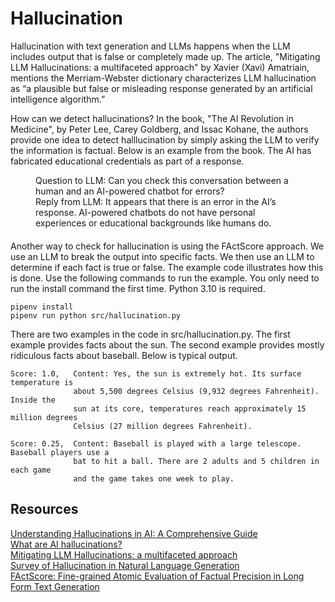 # Hallucination

Hallucination with text generation and LLMs happens when the LLM includes output that is false or completely made up. The article, "Mitigating LLM Hallucinations: a multifaceted approach" by Xavier (Xavi) Amatriain, mentions the Merriam-Webster dictionary characterizes LLM hallucination as “a plausible but false or misleading response generated by an artificial intelligence algorithm.”  

How can we detect hallucinations?  In the book, "The AI Revolution in Medicine", by Peter Lee, Carey Goldberg, and Issac Kohane, the authors provide one idea to detect halllucination by simply asking the LLM to verify the information is factual.  Below is an example from the book.  The AI has fabricated educational credentials as part of a response.

<div style="padding-left:40px;padding-right:40px;margin-bottom:20px">
Question to LLM: Can you check this conversation between a human and an AI-powered chatbot for errors?</br> 
Reply from LLM: It appears that there is an error in the AI’s response. AI-powered chatbots do not have personal experiences or educational backgrounds like humans do.
</div>

Another way to check for hallucination is using the FActScore approach. We use an LLM to break the output into specific facts.  We then use an LLM to determine if each fact is true or false.  The example code illustrates how this is done.  Use the following commands to run the example. You only need to run the install command the first time. Python 3.10 is required. 

```
pipenv install
pipenv run python src/hallucination.py
```

There are two examples in the code in src/hallucination.py.  The first example provides facts about the sun.  The second example provides mostly ridiculous facts about baseball.  Below is typical output.

```
Score: 1.0,   Content: Yes, the sun is extremely hot. Its surface temperature is
              about 5,500 degrees Celsius (9,932 degrees Fahrenheit). Inside the
              sun at its core, temperatures reach approximately 15 million degrees
              Celsius (27 million degrees Fahrenheit).

Score: 0.25,  Content: Baseball is played with a large telescope.  Baseball players use a
              bat to hit a ball. There are 2 adults and 5 children in each game
              and the game takes one week to play.
```

## Resources

[Understanding Hallucinations in AI: A Comprehensive Guide](https://www.pinecone.io/learn/ai-hallucinations/)  
[What are AI hallucinations?](https://www.ibm.com/topics/ai-hallucinations)  
[Mitigating LLM Hallucinations: a multifaceted approach](https://amatriain.net/blog/hallucinations)  
[Survey of Hallucination in Natural Language Generation](https://arxiv.org/abs/2202.03629)  
[FActScore: Fine-grained Atomic Evaluation of Factual Precision in Long Form Text Generation](https://arxiv.org/abs/2305.14251)  
